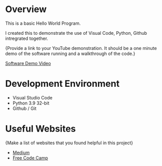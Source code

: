 # Overview
This is a basic Hello World Program.

I created this to demonstrate the use of Visual Code, Python, Github intregrated together. 

{Provide a link to your YouTube demonstration.  It should be a one minute demo of the software running and a walkthrough of the code.}

[Software Demo Video](http://youtube.link.goes.here)

# Development Environment
* Visual Studio Code
* Python 3.9 32-bit
* Github / Git



# Useful Websites

{Make a list of websites that you found helpful in this project}
* [Medium](https://blog.devgenius.io/git-and-github-tutorial-version-control-for-beginners-6dad1b862e45)
* [Free Code Camp](https://www.freecodecamp.org/news/git-and-github-the-basics/)